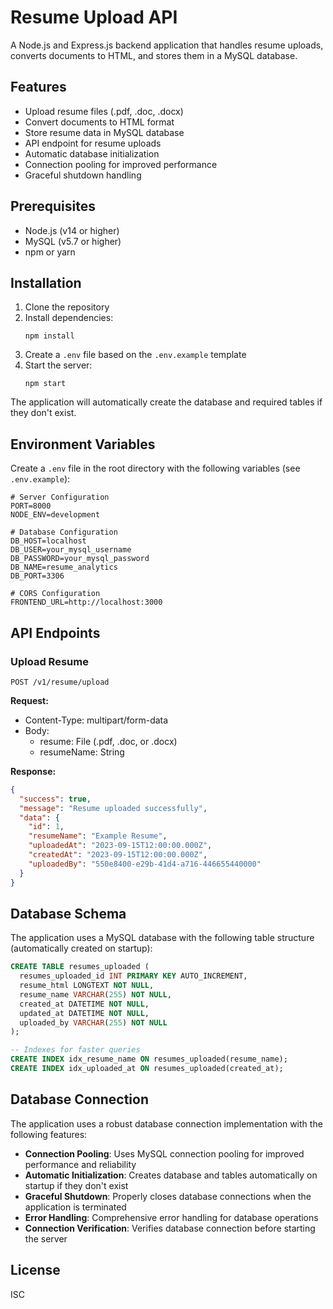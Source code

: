 # Resume Upload API

A Node.js and Express.js backend application that handles resume uploads, converts documents to HTML, and stores them in a MySQL database.

## Features

- Upload resume files (.pdf, .doc, .docx)
- Convert documents to HTML format
- Store resume data in MySQL database
- API endpoint for resume uploads
- Automatic database initialization
- Connection pooling for improved performance
- Graceful shutdown handling

## Prerequisites

- Node.js (v14 or higher)
- MySQL (v5.7 or higher)
- npm or yarn

## Installation

1. Clone the repository
2. Install dependencies:
   ```
   npm install
   ```
3. Create a `.env` file based on the `.env.example` template
4. Start the server:
   ```
   npm start
   ```

The application will automatically create the database and required tables if they don't exist.

## Environment Variables

Create a `.env` file in the root directory with the following variables (see `.env.example`):

```
# Server Configuration
PORT=8000
NODE_ENV=development

# Database Configuration
DB_HOST=localhost
DB_USER=your_mysql_username
DB_PASSWORD=your_mysql_password
DB_NAME=resume_analytics
DB_PORT=3306

# CORS Configuration
FRONTEND_URL=http://localhost:3000
```

## API Endpoints

### Upload Resume

```
POST /v1/resume/upload
```

**Request:**
- Content-Type: multipart/form-data
- Body:
  - resume: File (.pdf, .doc, or .docx)
  - resumeName: String

**Response:**
```json
{
  "success": true,
  "message": "Resume uploaded successfully",
  "data": {
    "id": 1,
    "resumeName": "Example Resume",
    "uploadedAt": "2023-09-15T12:00:00.000Z",
    "createdAt": "2023-09-15T12:00:00.000Z",
    "uploadedBy": "550e8400-e29b-41d4-a716-446655440000"
  }
}
```

## Database Schema

The application uses a MySQL database with the following table structure (automatically created on startup):

```sql
CREATE TABLE resumes_uploaded (
  resumes_uploaded_id INT PRIMARY KEY AUTO_INCREMENT,
  resume_html LONGTEXT NOT NULL,
  resume_name VARCHAR(255) NOT NULL,
  created_at DATETIME NOT NULL,
  updated_at DATETIME NOT NULL,
  uploaded_by VARCHAR(255) NOT NULL
);

-- Indexes for faster queries
CREATE INDEX idx_resume_name ON resumes_uploaded(resume_name);
CREATE INDEX idx_uploaded_at ON resumes_uploaded(created_at);
```

## Database Connection

The application uses a robust database connection implementation with the following features:

- **Connection Pooling**: Uses MySQL connection pooling for improved performance and reliability
- **Automatic Initialization**: Creates database and tables automatically on startup if they don't exist
- **Graceful Shutdown**: Properly closes database connections when the application is terminated
- **Error Handling**: Comprehensive error handling for database operations
- **Connection Verification**: Verifies database connection before starting the server

## License

ISC